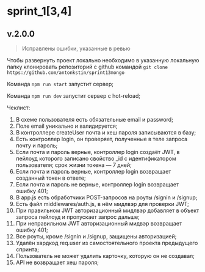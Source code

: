 # sprint_1[3,4]

## v.2.0.0

> Исправлены ошибки, указанные в ревью

Чтобы развернуть проект локально необходимо в указанную локальную папку
клонировать репозиторий с github командой 
`git clone https://github.com/antonkstin/sprint13mongo`

Команда `npm run start` запустит сервер;

Команда `npm run dev` запустит сервер с hot-reload;

Чеклист:

1. В схеме пользователя есть обязательные email и password;
2. Поле email уникально и валидируется;
3. В контроллере createUser почта и хеш пароля записываются в базу;
4. Есть контроллер login, он проверяет, полученные в теле запроса почту и пароль;
5. Если почта и пароль верные, контроллер login создаёт JWT, в пейлоуд которого записано свойство _id с идентификатором пользователя; срок жизни токена — 7 дней;
6. Если почта и пароль верные, контроллер login возвращает созданный токен в ответе;
7. Если почта и пароль не верные, контроллер login возвращает ошибку 401;
8. В app.js есть обработчики POST-запросов на роуты /signin и /signup;
9. Есть файл middlewares/auth.js, в нём мидлвэр для проверки JWT;
10. При правильном JWT авторизационный мидлвэр добавляет в объект запроса пейлоуд и пропускает запрос дальше;
11. При неправильном JWT авторизационный мидвэр возвращает ошибку 401;
12. Все роуты, кроме /signin и /signup, защищены авторизацией;
13. Удалён хардкод req.user из самостоятельного проекта предыдущего спринта;
14. Пользователь не может удалить карточку, которую он не создавал;
15. API не возвращает хеш пароля;
